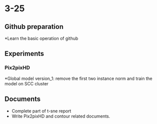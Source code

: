 # 3-25
## Github preparation
*Learn the basic operation of github
## Experiments
### Pix2pixHD
*Global model version_1: remove the first two instance norm and train the model on SCC cluster
## Documents
* Complete part of t-sne report
* Write Pix2pixHD and contour related documents.




